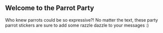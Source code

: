 ## Welcome to the Parrot Party

Who knew parrots could be so expressive?! No matter the text, these party parrot stickers are sure to add some razzle dazzle to your messages :)
```

